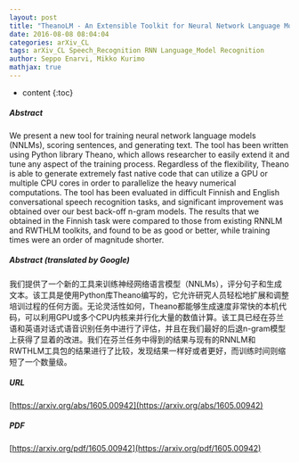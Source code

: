 ```yaml
---
layout: post
title: "TheanoLM - An Extensible Toolkit for Neural Network Language Modeling"
date: 2016-08-08 08:04:04
categories: arXiv_CL
tags: arXiv_CL Speech_Recognition RNN Language_Model Recognition
author: Seppo Enarvi, Mikko Kurimo
mathjax: true
---
```


* content
{:toc}

##### Abstract
We present a new tool for training neural network language models (NNLMs), scoring sentences, and generating text. The tool has been written using Python library Theano, which allows researcher to easily extend it and tune any aspect of the training process. Regardless of the flexibility, Theano is able to generate extremely fast native code that can utilize a GPU or multiple CPU cores in order to parallelize the heavy numerical computations. The tool has been evaluated in difficult Finnish and English conversational speech recognition tasks, and significant improvement was obtained over our best back-off n-gram models. The results that we obtained in the Finnish task were compared to those from existing RNNLM and RWTHLM toolkits, and found to be as good or better, while training times were an order of magnitude shorter.

##### Abstract (translated by Google)
我们提供了一个新的工具来训练神经网络语言模型（NNLMs），评分句子和生成文本。该工具是使用Python库Theano编写的，它允许研究人员轻松地扩展和调整培训过程的任何方面。无论灵活性如何，Theano都能够生成速度非常快的本机代码，可以利用GPU或多个CPU内核来并行化大量的数值计算。该工具已经在芬兰语和英语对话式语音识别任务中进行了评估，并且在我们最好的后退n-gram模型上获得了显着的改进。我们在芬兰任务中得到的结果与现有的RNNLM和RWTHLM工具包的结果进行了比较，发现结果一样好或者更好，而训练时间则缩短了一个数量级。

##### URL
[https://arxiv.org/abs/1605.00942](https://arxiv.org/abs/1605.00942)

##### PDF
[https://arxiv.org/pdf/1605.00942](https://arxiv.org/pdf/1605.00942)

